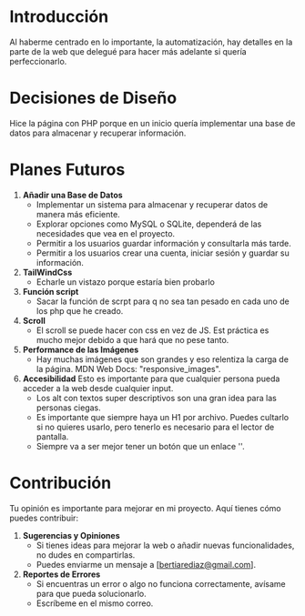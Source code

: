 # Introducción 
Al haberme centrado en lo importante, la automatización, hay detalles en la parte de la web que delegué para hacer más adelante si quería perfeccionarlo.

# Decisiones de Diseño
Hice la página con PHP porque en un inicio quería implementar una base de datos para almacenar y recuperar información.

# Planes Futuros
1. **Añadir una Base de Datos**
   - Implementar un sistema para almacenar y recuperar datos de manera más eficiente.
   - Explorar opciones como MySQL o SQLite, dependerá de las necesidades que vea en el proyecto.
   - Permitir a los usuarios guardar información y consultarla más tarde.
   - Permitir a los usuarios crear una cuenta, iniciar sesión y guardar su información.
2. **TailWindCss**
   - Echarle un vistazo porque estaría bien probarlo
3. **Función script**
   - Sacar la función de scrpt para q no sea tan pesado en cada uno de los php que he creado.
4. **Scroll**
   - El scroll se puede hacer con css en vez de JS. Est práctica es mucho mejor debido a que hará que no pese tanto.
5. **Performance de las Imágenes**
   - Hay muchas imágenes que son grandes y eso relentiza la carga de la página. MDN Web Docs: "responsive_images".
6. **Accesibilidad**
Esto es importante para que cualquier persona pueda acceder a la web desde cualquier input.
    - Los alt con textos super descriptivos son una gran idea para las personas ciegas.
    - Es importante que siempre haya un H1 por archivo. Puedes cultarlo si no quieres usarlo, pero tenerlo es necesario para el lector de pantalla.
    - Siempre va a ser mejor tener un botón que un enlace '<a>'.


# Contribución
Tu opinión es importante para mejorar en mi proyecto. Aquí tienes cómo puedes contribuir:
1. **Sugerencias y Opiniones**
   - Si tienes ideas para mejorar la web o añadir nuevas funcionalidades, no dudes en compartirlas.
   - Puedes enviarme un mensaje a [bertiarediaz@gmail.com].
2. **Reportes de Errores**
   - Si encuentras un error o algo no funciona correctamente, avísame para que pueda solucionarlo.
   - Escríbeme en el mismo correo.
